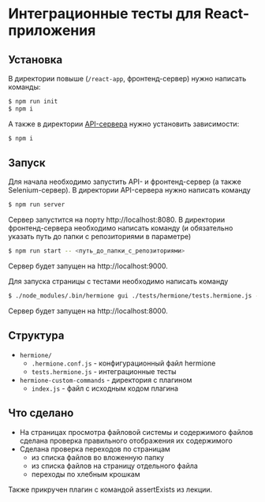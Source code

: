 # Интеграционные тесты для React-приложения

## Установка
В директории повыше (`/react-app`, фронтенд-сервер) нужно написать команды:

```sh
$ npm run init
$ npm i
```

А также в директории [API-сервера](https://github.com/SkyFlame00/shri2019-hw-project/tree/master/api) нужно установить зависимости:

```sh
$ npm i
```

## Запуск
Для начала необходимо запустить API- и фронтенд-сервер (а также Selenium-сервер). В директории API-сервера нужно написать команду

```sh
$ npm run server
```

Сервер запустится на порту http://localhost:8080. В директории фронтенд-сервера необходимо написать команду (и обязательно указать путь до папки с репозиториями в параметре)

```sh
$ npm run start -- <путь_до_папки_с_репозиториями>
```
Сервер будет запущен на http://localhost:9000.

Для запуска страницы с тестами необходимо написать команду

```sh
$ ./node_modules/.bin/hermione gui ./tests/hermione/tests.hermione.js -c ./tests/hermione/.hermione.conf.js
```

Сервер будет запущен на http://localhost:8000.

## Структура

* `hermione/`
  * `.hermione.conf.js` - конфигурационный файл hermione
  * `tests.hermione.js` - интеграционные тесты
* `hermione-custom-commands` - директория с плагином
  * `index.js` - файл с исходным кодом плагина

## Что сделано

* На страницах просмотра файловой системы и содержимого файлов сделана проверка правильного отображения их содержимого
* Сделана проверка переходов по страницам
  * из списка файлов во вложенную папку
  * из списка файлов на страницу отдельного файла
  * переходы по хлебным крошкам 

Также прикручен плагин с командой assertExists из лекции.